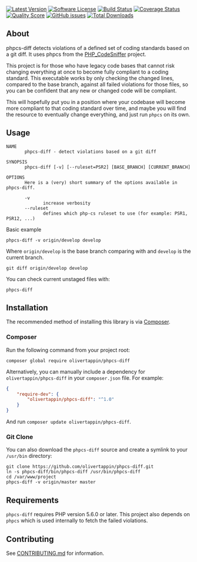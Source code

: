 [![Latest Version](https://img.shields.io/github/tag/olivertappin/phpcs-diff.svg?style=flat&label=release)](https://github.com/olivertappin/phpcs-diff/tags)
[![Software License](https://img.shields.io/badge/license-MIT-brightgreen.svg?style=flat)](LICENSE.md)
[![Build Status](https://travis-ci.org/olivertappin/phpcs-diff.svg?branch=master)](https://travis-ci.org/olivertappin/phpcs-diff)
[![Coverage Status](https://img.shields.io/scrutinizer/coverage/g/olivertappin/phpcs-diff.svg?style=flat)](https://scrutinizer-ci.com/g/olivertappin/phpcs-diff/code-structure)
[![Quality Score](https://img.shields.io/scrutinizer/g/olivertappin/phpcs-diff.svg?style=flat)](https://scrutinizer-ci.com/g/olivertappin/phpcs-diff)
[![GitHub issues](https://img.shields.io/github/issues/olivertappin/phpcs-diff.svg)](https://github.com/olivertappin/phpcs-diff/issues)
[![Total Downloads](https://img.shields.io/packagist/dt/olivertappin/phpcs-diff.svg?style=flat)](https://packagist.org/packages/olivertappin/phpcs-diff)

## About
phpcs-diff detects violations of a defined set of coding standards based on a git diff. It uses phpcs from the [PHP_CodeSniffer](https://github.com/squizlabs/PHP_CodeSniffer) project.

This project is for those who have legacy code bases that cannot risk changing everything at once to become fully compliant to a coding standard. This executable works by only checking the changed lines, compared to the base branch, against all failed violations for those files, so you can be confident that any new or changed code will be compliant.

This will hopefully put you in a position where your codebase will become more compliant to that coding standard over time, and maybe you will find the resource to eventually change everything, and just run `phpcs` on its own.

## Usage

    NAME
           phpcs-diff - detect violations based on a git diff
    
    SYNOPSIS
           phpcs-diff [-v] [--ruleset=PSR2] [BASE_BRANCH] [CURRENT_BRANCH]
    
    OPTIONS
           Here is a (very) short summary of the options available in phpcs-diff.
           
           -v
                  increase verbosity
           --ruleset
                  defines which php-cs ruleset to use (for example: PSR1, PSR12, ...)
                                   
Basic example

```shell
phpcs-diff -v origin/develop develop
```

Where `origin/develop` is the base branch comparing with and `develop` is the current branch.

```shell
git diff origin/develop develop
```

You can check current unstaged files with:

```shell
phpcs-diff
```

## Installation

The recommended method of installing this library is via [Composer](https://getcomposer.org/).

### Composer

Run the following command from your project root:

    composer global require olivertappin/phpcs-diff

Alternatively, you can manually include a dependency for `olivertappin/phpcs-diff` in your `composer.json` file. For example:

```json
{
    "require-dev": {
        "olivertappin/phpcs-diff": "^1.0"
    }
}
```

And run `composer update olivertappin/phpcs-diff`.

### Git Clone
You can also download the `phpcs-diff` source and create a symlink to your `/usr/bin` directory:

    git clone https://github.com/olivertappin/phpcs-diff.git
    ln -s phpcs-diff/bin/phpcs-diff /usr/bin/phpcs-diff
    cd /var/www/project
    phpcs-diff -v origin/master master

## Requirements

`phpcs-diff` requires PHP version 5.6.0 or later. This project also depends on `phpcs` which is used internally to fetch the failed violations.

## Contributing

See [CONTRIBUTING.md](CONTRIBUTING.md) for information.
